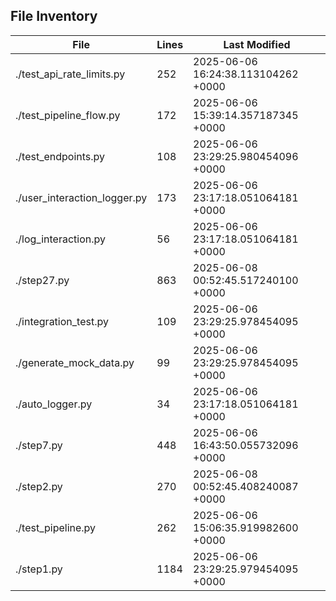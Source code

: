 ## File Inventory
| File | Lines | Last Modified |
| ---- | ----- | ------------- |
| ./test_api_rate_limits.py | 252 | 2025-06-06 16:24:38.113104262 +0000 |
| ./test_pipeline_flow.py | 172 | 2025-06-06 15:39:14.357187345 +0000 |
| ./test_endpoints.py | 108 | 2025-06-06 23:29:25.980454096 +0000 |
| ./user_interaction_logger.py | 173 | 2025-06-06 23:17:18.051064181 +0000 |
| ./log_interaction.py | 56 | 2025-06-06 23:17:18.051064181 +0000 |
| ./step27.py | 863 | 2025-06-08 00:52:45.517240100 +0000 |
| ./integration_test.py | 109 | 2025-06-06 23:29:25.978454095 +0000 |
| ./generate_mock_data.py | 99 | 2025-06-06 23:29:25.978454095 +0000 |
| ./auto_logger.py | 34 | 2025-06-06 23:17:18.051064181 +0000 |
| ./step7.py | 448 | 2025-06-06 16:43:50.055732096 +0000 |
| ./step2.py | 270 | 2025-06-08 00:52:45.408240087 +0000 |
| ./test_pipeline.py | 262 | 2025-06-06 15:06:35.919982600 +0000 |
| ./step1.py | 1184 | 2025-06-06 23:29:25.979454095 +0000 |

